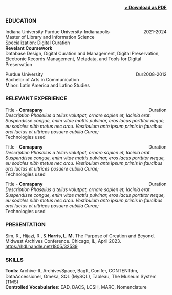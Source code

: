 <span style="float: right; "><a href="{{ '/assets/resume.pdf' | prepend: site.baseurl }}"><strong>> Download as PDF</strong></a> </span>
<br>

### EDUCATION

Indiana University Purdue University-Indianapolis <span style="float: right; ">2021-2024</span>  
Master of Library and Information Science  
Specialization: Digital Curation  
**Revelant Coursework**  
Database Design, Digital Curation and Management, Digital Preservation, Electronic Records Management, Metadata, and Tools for Digital Preservation  
 
Purdue University <span style="float: right; ">Dur2008-2012</span>  
Bachelor of Arts in Communication  
Minor: Latin America and Latino Studies 

### RELEVANT EXPERIENCE

Title - **Comapany** <span style="float: right; ">Duration</span>  
_Description Phasellus a tellus volutpat, ornare sapien et, lacinia erat. Suspendisse congue, enim vitae mattis pulvinar, eros lacus porttitor neque, eu sodales nibh metus nec arcu. Vestibulum ante ipsum primis in faucibus orci luctus et ultrices posuere cubilia Curae;_  
Technologies used  

 
Title - **Comapany** <span style="float: right; ">Duration</span>  
_Description Phasellus a tellus volutpat, ornare sapien et, lacinia erat. Suspendisse congue, enim vitae mattis pulvinar, eros lacus porttitor neque, eu sodales nibh metus nec arcu. Vestibulum ante ipsum primis in faucibus orci luctus et ultrices posuere cubilia Curae;_  
Technologies used  

Title - **Comapany** <span style="float: right; ">Duration</span>  
_Description Phasellus a tellus volutpat, ornare sapien et, lacinia erat. Suspendisse congue, enim vitae mattis pulvinar, eros lacus porttitor neque, eu sodales nibh metus nec arcu. Vestibulum ante ipsum primis in faucibus orci luctus et ultrices posuere cubilia Curae;_  
Technologies used  

### PRESENTATION  
Sim, R., Hijazi, R., & **Harris, L. M.**  The Purpose of Creation and Beyond. Midwest Archives Conference. Chicago, IL, April 2023. <https://hdl.handle.net/1805/32539>



### SKILLS
**Tools**: Archive-It, ArchivesSpace, BagIt, Conifer, CONTENTdm, DataAccessioner, Omeka, SQL (MySQL), Tableau, The Museum System (TMS)  
**Controlled Vocabularies**: EAD, DACS, LCSH, MARC, Nomenclature
